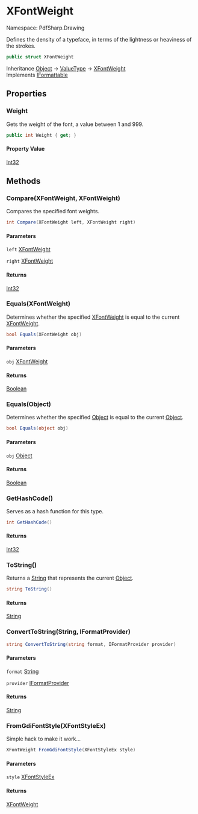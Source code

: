 # XFontWeight

Namespace: PdfSharp.Drawing

Defines the density of a typeface, in terms of the lightness or heaviness of the strokes.

```csharp
public struct XFontWeight
```

Inheritance [Object](https://docs.microsoft.com/en-us/dotnet/api/system.object) → [ValueType](https://docs.microsoft.com/en-us/dotnet/api/system.valuetype) → [XFontWeight](./pdfsharp.drawing.xfontweight)<br>
Implements [IFormattable](https://docs.microsoft.com/en-us/dotnet/api/system.iformattable)

## Properties

### **Weight**

Gets the weight of the font, a value between 1 and 999.

```csharp
public int Weight { get; }
```

#### Property Value

[Int32](https://docs.microsoft.com/en-us/dotnet/api/system.int32)<br>

## Methods

### **Compare(XFontWeight, XFontWeight)**

Compares the specified font weights.

```csharp
int Compare(XFontWeight left, XFontWeight right)
```

#### Parameters

`left` [XFontWeight](./pdfsharp.drawing.xfontweight)<br>

`right` [XFontWeight](./pdfsharp.drawing.xfontweight)<br>

#### Returns

[Int32](https://docs.microsoft.com/en-us/dotnet/api/system.int32)<br>

### **Equals(XFontWeight)**

Determines whether the specified [XFontWeight](./pdfsharp.drawing.xfontweight) is equal to the current [XFontWeight](./pdfsharp.drawing.xfontweight).

```csharp
bool Equals(XFontWeight obj)
```

#### Parameters

`obj` [XFontWeight](./pdfsharp.drawing.xfontweight)<br>

#### Returns

[Boolean](https://docs.microsoft.com/en-us/dotnet/api/system.boolean)<br>

### **Equals(Object)**

Determines whether the specified [Object](https://docs.microsoft.com/en-us/dotnet/api/system.object) is equal to the current [Object](https://docs.microsoft.com/en-us/dotnet/api/system.object).

```csharp
bool Equals(object obj)
```

#### Parameters

`obj` [Object](https://docs.microsoft.com/en-us/dotnet/api/system.object)<br>

#### Returns

[Boolean](https://docs.microsoft.com/en-us/dotnet/api/system.boolean)<br>

### **GetHashCode()**

Serves as a hash function for this type.

```csharp
int GetHashCode()
```

#### Returns

[Int32](https://docs.microsoft.com/en-us/dotnet/api/system.int32)<br>

### **ToString()**

Returns a [String](https://docs.microsoft.com/en-us/dotnet/api/system.string) that represents the current [Object](https://docs.microsoft.com/en-us/dotnet/api/system.object).

```csharp
string ToString()
```

#### Returns

[String](https://docs.microsoft.com/en-us/dotnet/api/system.string)<br>

### **ConvertToString(String, IFormatProvider)**

```csharp
string ConvertToString(string format, IFormatProvider provider)
```

#### Parameters

`format` [String](https://docs.microsoft.com/en-us/dotnet/api/system.string)<br>

`provider` [IFormatProvider](https://docs.microsoft.com/en-us/dotnet/api/system.iformatprovider)<br>

#### Returns

[String](https://docs.microsoft.com/en-us/dotnet/api/system.string)<br>

### **FromGdiFontStyle(XFontStyleEx)**

Simple hack to make it work...

```csharp
XFontWeight FromGdiFontStyle(XFontStyleEx style)
```

#### Parameters

`style` [XFontStyleEx](./pdfsharp.drawing.xfontstyleex)<br>

#### Returns

[XFontWeight](./pdfsharp.drawing.xfontweight)<br>
